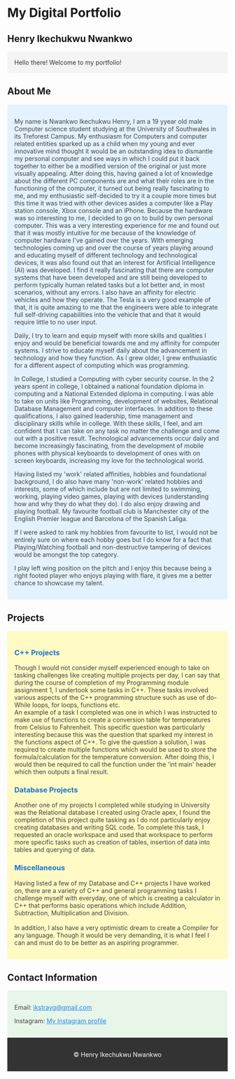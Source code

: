 # My Digital Portfolio

## Henry Ikechukwu Nwankwo

<p style="color: #333; background-color: #f4f4f4; padding: 1rem; border-radius: 5px;">
Hello there! Welcome to my portfolio!
</p>

## About Me

<section style="background-color: #e3f2fd; padding: 1rem; border-radius: 5px;">
<p style="color: #424242;">
My name is Nwankwo Ikechukwu Henry, I am a 19 yyear old male Computer science student studying at the University of Southwales in its Treforest Campus. My enthusiasm for Computers and computer related entities sparked up as a child when my
young and ever innovative mind thought it would be an outstanding idea to dismantle my
personal computer and see ways in which I could put it back together to either be a
modified version of the original or just more visually appealing. After doing this, having
gained a lot of knowledge about the different PC components are and what their roles are in
the functioning of the computer, it turned out being really fascinating to me, and my
enthusiastic self-decided to try it a couple more times but this time it was tried with other
devices asides a computer like a Play station console, Xbox console and an iPhone.
Because the hardware was so interesting to me, I decided to go on to build by own personal
computer. This was a very interesting experience for me and found out that it was mostly
intuitive for me because of the knowledge of computer hardware I've gained over the years.
With emerging technologies coming up and over the course of years playing around and
educating myself of different technology and technological devices, it was also found out
that an interest for Artificial Intelligence (AI) was developed. I find it really fascinating that
there are computer systems that have been developed and are still being developed to
perform typically human related tasks but a lot better and, in most scenarios, without any
errors. I also have an affinity for electric vehicles and how they operate. The Tesla is a very
good example of that, it is quite amazing to me that the engineers were able to integrate
full self-driving capabilities into the vehicle that and that it would require little to no user
input.
</p>
<p style="color: #424242;">
Daily, I try to learn and equip myself with more skills and qualities I enjoy and would be
beneficial towards me and my affinity for computer systems. I strive to educate myself daily
about the advancement in technology and how they function. As I grew older, I grew
enthusiastic for a different aspect of computing which was programming.
</p>
<p style="color: #424242;">
In College, I studied a Computing with cyber security course. In the 2 years spent in college, I obtained a national foundation diploma in
computing and a National Extended diploma in computing. I was able to take on units like
Programming, development of websites, Relational Database Management and computer interfaces. In addition to these
qualifications, I also gained leadership, time management and disciplinary skills while in
college. With these skills, I feel, and am confident that I can take on any task no matter the
challenge and come out with a positive result.
Technological advancements occur daily and become increasingly fascinating, from the
development of mobile phones with physical keyboards to development of ones with on
screen keyboards, increasing my love for the technological world.
</p>
<p style="color: #424242;">
Having listed my 'work' related affinities, hobbies and foundational background, I do also have many 'non-work' related hobbies and interests, some of which include but are not limited to swimming, working, playing video games, playing with devices (understanding how and why they do what they do). I do also enjoy drawing and playing football. My favourite football club is Manchester city of the English Premier league and Barcelona of the Spanish Laliga.
</p>
<p style="color: #424242;">
If I were asked to rank my hobbies from favourite to list, I would not be entirely sure on where each hobby goes but I do know for a fact that Playing/Watching football and non-destructive tampering of devices would be amongst the top category.
</p>
<p style="color: #424242;">
I play left wing position on the pitch and I enjoy this because being a right footed player who enjoys playing with flare, it gives me a better chance to showcase my talent.
</p>
</section>

## Projects

<section style="background-color: #fff9c4; padding: 1rem; border-radius: 5px;">
<h3 style="color: #1976d2;">C++ Projects</h3>
<p style="color: #424242;">
Though I would not consider myself experienced enough to take on tasking challenges like creating multiple projects per day, I can say that during the course of completion of my Programming module assignment 1, I undertook some tasks in C++. These tasks involved various aspects of the C++ programming structure such as use of do-While loops, for loops, functions etc. <br>
An example of a task I completed was one in which I was instructed to make use of functions to create a conversion table for temperatures from Celsius to Fahrenheit. This specific question was particularly interesting because this was the question that sparked my interest in the functions aspect of C++. To give the question a solution, I was required to create multiple functions which would be used to store the formula/calculation for the temperature conversion. After doing this, I would then be required to call the function under the 'int main' header which then outputs a final result.
</p>
<h3 style="color: #1976d2;">Database Projects</h3>
<p style="color: #424242;">
Another one of my projects I completed while studying in University was the Relational database I created using Oracle apex, I found the completion of this project quite tasking as I do not particularly enjoy creating databases and writing SQL code. To complete this task, I requested an oracle workspace and used that workspace to perform more specific tasks such as creation of tables, insertion of data into tables and querying of data.
</p>
<h3 style="color: #1976d2;">Miscellaneous</h3>
<p style="color: #424242;">
Having listed a few of my Database and C++ projects I have worked on, there are a variety of C++ and general programming tasks I challenge myself with everyday, one of which is creating a calculator in C++ that performs basic operations which include Addition, Subtraction, Multiplication and Division. <br><br>
In addition, I also have a very optimistic dream to create a Compiler for any language. Though it would be very demanding, it is what I feel I can and must do to be better as an aspiring programmer.
</p>
</section>

## Contact Information

<section style="background-color: #e8f5e9; padding: 1rem; border-radius: 5px;">
<p style="color: #424242;">
Email: <a href="mailto:ikstrayg@gmail.com" style="color: #1e88e5;">ikstrayg@gmail.com</a>
</p>
<p style="color: #424242;">
Instagram: <a href="https://instagram.com/ikstrayg" style="color: #1e88e5;">My Instagram profile</a>
</p>
</section>

<footer style="background-color: #333; color: white; text-align: center; padding: 1rem 0;">
<p>&copy; Henry Ikechukwu Nwankwo</p>
</footer>
